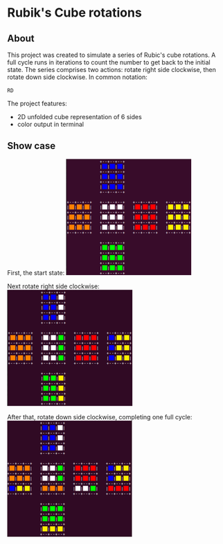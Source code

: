 # Rubik's Cube rotations

## About
This project was created to simulate a series of Rubic's cube rotations. A full
cycle runs in iterations to count the number to get back to the initial state.
The series comprises two actions: rotate right side clockwise, then rotate down
side clockwise. In common notation:
```
RD
```

The project features:
- 2D unfolded cube representation of 6 sides
- color output in terminal

## Show case
First, the start state:
![start](start.png)

Next rotate right side clockwise:
![rotate_right](rotate_right.png)

After that, rotate down side clockwise, completing one full cycle:
![right_down](right_down.png)
